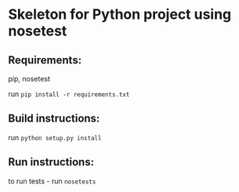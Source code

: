 Skeleton for Python project using nosetest
==============================================================================

Requirements: 
------------------------------------------------------------------------------
pip, nosetest

run `pip install -r requirements.txt`

Build instructions:
------------------------------------------------------------------------------
run `python setup.py install`

Run instructions:
------------------------------------------------------------------------------
to run tests - run `nosetests`

